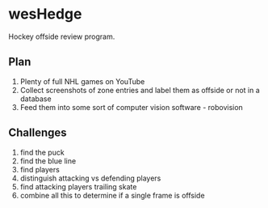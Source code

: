 # wesHedge
Hockey offside review program.

## Plan
1. Plenty of full NHL games on YouTube
2. Collect screenshots of zone entries and label them as offside or not in a database
3. Feed them into some sort of computer vision software - robovision

## Challenges
1. find the puck
2. find the blue line
3. find players
4. distinguish attacking vs defending players
5. find attacking players trailing skate
6. combine all this to determine if a single frame is offside
